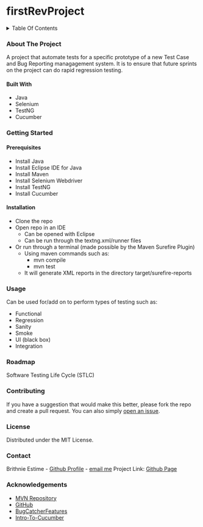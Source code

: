 # firstRevProject

<details>
<summary>Table Of Contents</summary>
* [About The Project](#About-The-Project)
  * [Built With](#Built-With)
* [Getting Started](#Getting-Started)
  * [Prerequisites](#Prerequisites)
  * [Installation](#Installation)
* [Usage](#Usage)
* [Roadmap](#Roadmap)
* [Contributing](#contributing)
* [License](#license)
* [Contact](#Contact)
* [Acknowledgements](#Acknowledgements)
</details>

### About The Project
  A project that automate tests for a specific prototype of a new Test Case and Bug Reporting managagement system. It is to ensure that future sprints on the project can do rapid regression testing.

#### Built With
  * Java
  * Selenium
  * TestNG
  * Cucumber

### Getting Started
  

#### Prerequisites
   * Install Java
   * Install Eclipse IDE for Java
   * Install Maven
   * Install Selenium Webdriver
   * Install TestNG
   * Install Cucumber

#### Installation
  * Clone the repo
  * Open repo in an IDE
    * Can be opened with Eclipse
    * Can be run through the textng.xml/runner files
  * Or run through a terminal (made possible by the Maven Surefire Plugin)
    * Using maven commands such as:
      * mvn compile
      * mvn test
    * It will generate XML reports in the directory target/surefire-reports

### Usage
  Can be used for/add on to perform types of testing such as:
  * Functional 
  * Regression 
  * Sanity 
  * Smoke 
  * UI (black box)
  * Integration 

### Roadmap
  Software Testing Life Cycle (STLC)

### Contributing
  If you have a suggestion that would make this better, please fork the repo and create a pull request. You can also simply [open an issue](https://github.com/EstimeB/firstRevProject/issues).

### License
  Distributed under the MIT License.

### Contact
Brithnie Estime - [Github Profile](https://github.com/Estimeb) - [email me](mailto:estimebrithnie@yahoo.com)
Project Link: [Github Page](https://github.com/EstimeB/firstRevProject)

### Acknowledgements
  * [MVN Repository](https://mvnrepository.com/)
  * [GitHub](https://github.com/)
  * [BugCatcherFeatures](https://github.com/adamranieri/BugCatcherFeatures)
  * [Intro-To-Cucumber](https://github.com/bach-tran/intro-to-cucumber)